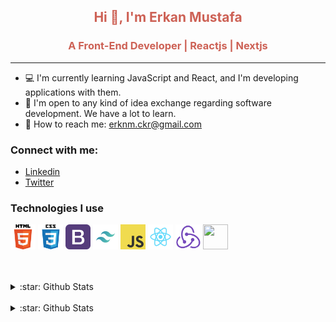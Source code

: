 ## <center><font color="#CD6155">Hi :wave:, I'm Erkan Mustafa</font></center>
### <center><font color="#CD6155">A Front-End Developer | Reactjs | Nextjs</font></center>
---


- <span> :computer: I'm currently learning JavaScript and React, and I'm developing applications with them. </span>
  <br>
- :book:  I'm open to any kind of idea exchange regarding software development. We have a lot to learn.
  <br>
- :pencil: How to reach me: erknm.ckr@gmail.com



### Connect with me:


- [Linkedin](www.linkedin.com/in/erkan-mustafa-çakır)
- [Twitter]()



### Technologies I use
<p>
<img width="40" height="40" src="https://raw.githubusercontent.com/github/explore/80688e429a7d4ef2fca1e82350fe8e3517d3494d/topics/html/html.png" >
<img width="40" height="40" src="https://raw.githubusercontent.com/github/explore/80688e429a7d4ef2fca1e82350fe8e3517d3494d/topics/css/css.png" >
<img width="40" height="40" src="https://raw.githubusercontent.com/github/explore/80688e429a7d4ef2fca1e82350fe8e3517d3494d/topics/bootstrap/bootstrap.png" >
<img width="40" height="40" src="https://raw.githubusercontent.com/github/explore/80688e429a7d4ef2fca1e82350fe8e3517d3494d/topics/tailwind/tailwind.png" >
<img width="40" height="40" src="https://raw.githubusercontent.com/github/explore/80688e429a7d4ef2fca1e82350fe8e3517d3494d/topics/javascript/javascript.png" >
<img width="40" height="40" src="https://raw.githubusercontent.com/github/explore/80688e429a7d4ef2fca1e82350fe8e3517d3494d/topics/react/react.png" >
<img width="40" height="40" src="https://raw.githubusercontent.com/github/explore/80688e429a7d4ef2fca1e82350fe8e3517d3494d/topics/redux/redux.png" >
<img width="40" height="40" src="https://res.cloudinary.com/dtar4nbiw/image/upload/w_1000,c_fill,ar_1:1,g_auto,r_max,bo_5px_solid_red,b_rgb:262c35/v1679699549/nextjs_o56sng.png" >
</p>
<br> <br>

<details>
<summary> :star: Github Stats</summary>
<img src="https://github-readme-stats.vercel.app/api?username=erknmckr1&show_icons=true&theme=dracula">
</details>
<br>
<details>
<summary> :star: Github Stats</summary>
<img src="https://github-readme-stats.vercel.app/api/top-langs/?username=erknmckr1&show_icons=true&theme=dracula">
</details>

